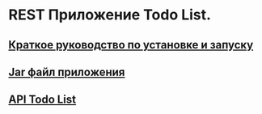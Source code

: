 # REST Приложение Todo List. 
## [Краткое руководство по установке и запуску](https://github.com/SergeevNikita/todo-list/blob/main/HELP.md)
## [Jar файл приложения](https://github.com/SergeevNikita/todo-list/blob/main/bin/todo-list.jar)
## [API Todo List](https://docs.google.com/document/d/1UfIBVnk0eh4rFWhHG1C09lwScSj0fLMO80Ml-0AsJ0w/edit)
